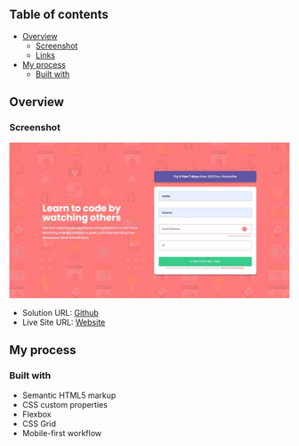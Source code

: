  

## Table of contents

- [Overview](#overview)
  - [Screenshot](#screenshot)
  - [Links](#links)
- [My process](#my-process)
  - [Built with](#built-with)

## Overview


### Screenshot

![](./design/screenshot.JPG)



- Solution URL: [Github](https://github.com/matiasluduena23/signupform.github.io)
- Live Site URL: [Website](https://matiasluduena23.github.io/signupform.github.io/)

## My process

### Built with

- Semantic HTML5 markup
- CSS custom properties
- Flexbox
- CSS Grid
- Mobile-first workflow
